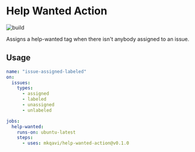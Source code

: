 # Help Wanted Action

![build](https://github.com/mkqavi/help-wanted-action/workflows/build/badge.svg)

Assigns a help-wanted tag when there isn't anybody assigned to an issue.

## Usage

```yaml
name: "issue-assigned-labeled"
on:
  issues:
    types:
      - assigned
      - labeled
      - unassigned
      - unlabeled

jobs:
  help-wanted:
    runs-on: ubuntu-latest
    steps:
      - uses: mkqavi/help-wanted-action@v0.1.0

```
